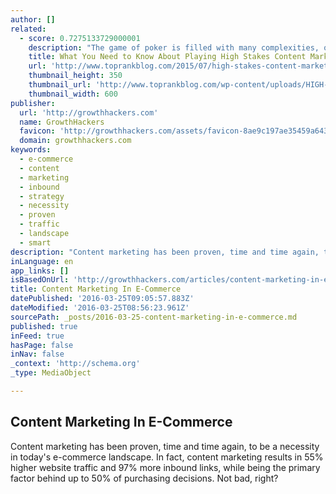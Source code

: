 ```yaml
---
author: []
related:
  - score: 0.7275133729000001
    description: "The game of poker is filled with many complexities, opportunities and luck of the draw. Content marketing follows a similar theme and can lead to big winnings or high losses. If you want to be a key player in the content marketing game, it's time to up the ante."
    title: What You Need to Know About Playing High Stakes Content Marketing
    url: 'http://www.toprankblog.com/2015/07/high-stakes-content-marketing/'
    thumbnail_height: 350
    thumbnail_url: 'http://www.toprankblog.com/wp-content/uploads/HIGH-STAKES-CONTENT-MARKETING.jpg'
    thumbnail_width: 600
publisher:
  url: 'http://growthhackers.com'
  name: GrowthHackers
  favicon: 'http://growthhackers.com/assets/favicon-8ae9c197ae35459a643e7f7ec89ffa95dc4acb383292a62557e9be3a4d1b94d6.ico'
  domain: growthhackers.com
keywords:
  - e-commerce
  - content
  - marketing
  - inbound
  - strategy
  - necessity
  - proven
  - traffic
  - landscape
  - smart
description: "Content marketing has been proven, time and time again, to be a necessity in today's e-commerce landscape. In fact, content marketing results in 55% higher website traffic and 97% more inbound links, while being the primary factor behind up to 50% of purchasing decisions. Not bad, right?"
inLanguage: en
app_links: []
isBasedOnUrl: 'http://growthhackers.com/articles/content-marketing-in-e-commerce?utm_source=Twitter&utm_medium=GrowthHackers&utm_campaign=845'
title: Content Marketing In E-Commerce
datePublished: '2016-03-25T09:05:57.883Z'
dateModified: '2016-03-25T08:56:23.961Z'
sourcePath: _posts/2016-03-25-content-marketing-in-e-commerce.md
published: true
inFeed: true
hasPage: false
inNav: false
_context: 'http://schema.org'
_type: MediaObject

---
```

<article style=""><h1>Content Marketing In E-Commerce</h1><p>Content marketing has been proven, time and time again, to be a necessity in today's e-commerce landscape. In fact, content marketing results in 55% higher website traffic and 97% more inbound links, while being the primary factor behind up to 50% of purchasing decisions. Not bad, right?</p></article>